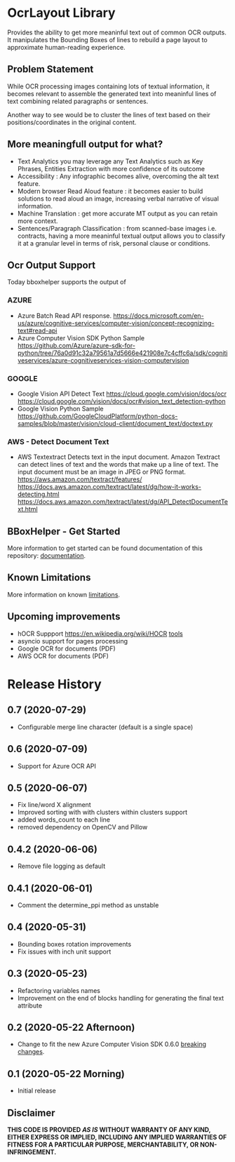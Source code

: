 # OcrLayout Library
Provides the ability to get more meaninful text out of common OCR outputs. It manipulates the Bounding Boxes of lines to rebuild a page layout to approximate human-reading experience.  
## Problem Statement
While OCR processing images containing lots of textual information, it becomes relevant to assemble the generated text into meaninful lines of text combining related paragraphs or sentences. 

Another way to see would be to cluster the lines of text based on their positions/coordinates in the original content. 
## More meaningfull output for what? 
- Text Analytics you may leverage any Text Analytics such as Key Phrases, Entities Extraction with more confidence of its outcome
- Accessibility : Any infographic becomes alive, overcoming the alt text feature.
- Modern browser Read Aloud feature : it becomes easier to build solutions to read aloud an image, increasing verbal narrative of visual information. 
- Machine Translation : get more accurate MT output as you can retain more context. 
- Sentences/Paragraph Classification : from scanned-base images i.e. contracts, having a more meaninful textual output allows you to classify it at a granular level in terms of risk, personal clause or conditions. 
## Ocr Output Support
Today bboxhelper supports the output of 
### AZURE
* Azure Batch Read API response. 
https://docs.microsoft.com/en-us/azure/cognitive-services/computer-vision/concept-recognizing-text#read-api
* Azure Computer Vision SDK Python Sample
https://github.com/Azure/azure-sdk-for-python/tree/76a0d91c32a79561a7d5666e421908e7c4cffc6a/sdk/cognitiveservices/azure-cognitiveservices-vision-computervision
### GOOGLE 
* Google Vision API Detect Text
https://cloud.google.com/vision/docs/ocr
https://cloud.google.com/vision/docs/ocr#vision_text_detection-python
* Google Vision Python Sample
https://github.com/GoogleCloudPlatform/python-docs-samples/blob/master/vision/cloud-client/document_text/doctext.py
### AWS - Detect Document Text
* AWS Textextract
Detects text in the input document. Amazon Textract can detect lines of text and the words that make up a line of text. The input document must be an image in JPEG or PNG format.
https://aws.amazon.com/textract/features/
https://docs.aws.amazon.com/textract/latest/dg/how-it-works-detecting.html
https://docs.aws.amazon.com/textract/latest/dg/API_DetectDocumentText.html

## BBoxHelper - Get Started
More information to get started can be found documentation of this repository: [documentation](https://puthurr.github.io/getting-started/).

## Known Limitations 
More information on known [limitations](https://puthurr.github.io/known-limitations/).

## Upcoming improvements
* hOCR Suppport https://en.wikipedia.org/wiki/HOCR [tools](https://github.com/tmbdev/hocr-tools)
* asyncio support for pages processing 
* Google OCR for documents (PDF)
* AWS OCR for documents (PDF)
# Release History
## 0.7 (2020-07-29)
- Configurable merge line character (default is a single space)
## 0.6 (2020-07-09)
- Support for Azure OCR API 
## 0.5 (2020-06-07)
- Fix line/word X alignment
- Improved sorting with with clusters within clusters support
- added words_count to each line
- removed dependency on OpenCV and Pillow
## 0.4.2 (2020-06-06)
- Remove file logging as default
## 0.4.1 (2020-06-01)
- Comment the determine_ppi method as unstable
## 0.4 (2020-05-31)
- Bounding boxes rotation improvements
- Fix issues with inch unit support
## 0.3 (2020-05-23)
- Refactoring variables names 
- Improvement on the end of blocks handling for generating the final text attribute
## 0.2 (2020-05-22 Afternoon)
- Change to fit the new Azure Computer Vision SDK 0.6.0 [breaking changes](https://pypi.org/project/azure-cognitiveservices-vision-computervision/0.6.0/).
## 0.1 (2020-05-22 Morning)
- Initial release 
## Disclaimer
**THIS CODE IS PROVIDED *AS IS* WITHOUT WARRANTY OF ANY KIND, EITHER EXPRESS OR IMPLIED, INCLUDING ANY IMPLIED WARRANTIES OF FITNESS FOR A PARTICULAR PURPOSE, MERCHANTABILITY, OR NON-INFRINGEMENT.**
